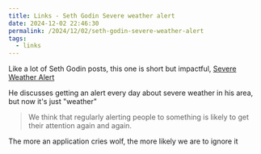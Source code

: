 ```yaml
---
title: Links - Seth Godin Severe weather alert
date: 2024-12-02 22:46:30
permalink: /2024/12/02/seth-godin-severe-weather-alert
tags:
  - links
---
```


Like a lot of Seth Godin posts, this one is short but impactful, [Severe Weather Alert](https://seths.blog/2024/11/severe-weather-alert/)

He discusses getting an alert every day about severe weather in his area, but now it's just "weather"

> We think that regularly alerting people to something is likely to get their attention again and again.

The more an application cries wolf, the more likely we are to ignore it
